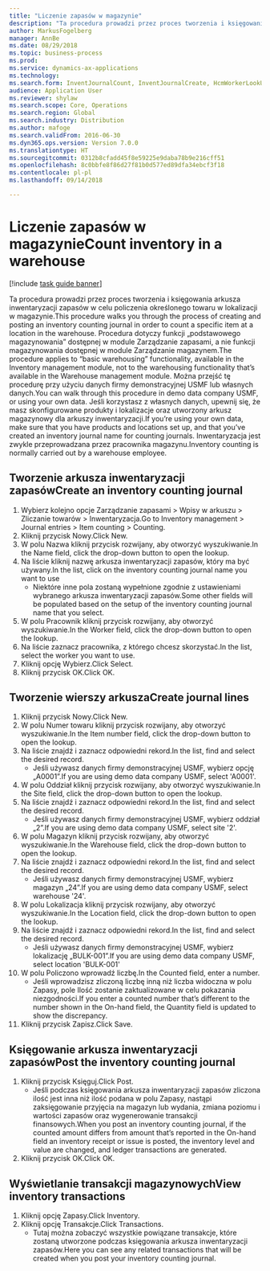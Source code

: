 ```yaml
--- 
title: "Liczenie zapasów w magazynie"
description: "Ta procedura prowadzi przez proces tworzenia i księgowania arkusza inwentaryzacji zapasów w celu policzenia określonego towaru w lokalizacji w magazynie."
author: MarkusFogelberg
manager: AnnBe
ms.date: 08/29/2018
ms.topic: business-process
ms.prod: 
ms.service: dynamics-ax-applications
ms.technology: 
ms.search.form: InventJournalCount, InventJournalCreate, HcmWorkerLookUp, InventItemIdLookupSimple, InventLocationIdLookup, WMSLocationIdLookup, InventTrans
audience: Application User
ms.reviewer: shylaw
ms.search.scope: Core, Operations
ms.search.region: Global
ms.search.industry: Distribution
ms.author: mafoge
ms.search.validFrom: 2016-06-30
ms.dyn365.ops.version: Version 7.0.0
ms.translationtype: HT
ms.sourcegitcommit: 0312b8cfadd45f8e59225e9daba78b9e216cff51
ms.openlocfilehash: 8c0bbfe8f86d27f81b0d577ed89dfa34ebcf3f18
ms.contentlocale: pl-pl
ms.lasthandoff: 09/14/2018

---
```

# <a name="count-inventory-in-a-warehouse"></a><span data-ttu-id="1dcbb-103">Liczenie zapasów w magazynie</span><span class="sxs-lookup"><span data-stu-id="1dcbb-103">Count inventory in a warehouse</span></span>

[!include [task guide banner](../../includes/task-guide-banner.md)]

<span data-ttu-id="1dcbb-104">Ta procedura prowadzi przez proces tworzenia i księgowania arkusza inwentaryzacji zapasów w celu policzenia określonego towaru w lokalizacji w magazynie.</span><span class="sxs-lookup"><span data-stu-id="1dcbb-104">This procedure walks you through the process of creating and posting an inventory counting journal in order to count a specific item at a location in the warehouse.</span></span> <span data-ttu-id="1dcbb-105">Procedura dotyczy funkcji „podstawowego magazynowania” dostępnej w module Zarządzanie zapasami, a nie funkcji magazynowania dostępnej w module Zarządzanie magazynem.</span><span class="sxs-lookup"><span data-stu-id="1dcbb-105">The procedure applies to “basic warehousing” functionality, available in the Inventory management module, not to the warehousing functionality that’s available in the Warehouse management module.</span></span> <span data-ttu-id="1dcbb-106">Można przejść tę procedurę przy użyciu danych firmy demonstracyjnej USMF lub własnych danych.</span><span class="sxs-lookup"><span data-stu-id="1dcbb-106">You can walk through this procedure in demo data company USMF, or using your own data.</span></span> <span data-ttu-id="1dcbb-107">Jeśli korzystasz z własnych danych, upewnij się, że masz skonfigurowane produkty i lokalizacje oraz utworzony arkusz magazynowy dla arkuszy inwentaryzacji.</span><span class="sxs-lookup"><span data-stu-id="1dcbb-107">If you’re using your own data, make sure that you have products and locations set up, and that you’ve created an inventory journal name for counting journals.</span></span> <span data-ttu-id="1dcbb-108">Inwentaryzacja jest zwykle przeprowadzana przez pracownika magazynu.</span><span class="sxs-lookup"><span data-stu-id="1dcbb-108">Inventory counting is normally carried out by a warehouse employee.</span></span>


## <a name="create-an-inventory-counting-journal"></a><span data-ttu-id="1dcbb-109">Tworzenie arkusza inwentaryzacji zapasów</span><span class="sxs-lookup"><span data-stu-id="1dcbb-109">Create an inventory counting journal</span></span>
1. <span data-ttu-id="1dcbb-110">Wybierz kolejno opcje Zarządzanie zapasami > Wpisy w arkuszu > Zliczanie towarów > Inwentaryzacja.</span><span class="sxs-lookup"><span data-stu-id="1dcbb-110">Go to Inventory management > Journal entries > Item counting > Counting.</span></span>
2. <span data-ttu-id="1dcbb-111">Kliknij przycisk Nowy.</span><span class="sxs-lookup"><span data-stu-id="1dcbb-111">Click New.</span></span>
3. <span data-ttu-id="1dcbb-112">W polu Nazwa kliknij przycisk rozwijany, aby otworzyć wyszukiwanie.</span><span class="sxs-lookup"><span data-stu-id="1dcbb-112">In the Name field, click the drop-down button to open the lookup.</span></span>
4. <span data-ttu-id="1dcbb-113">Na liście kliknij nazwę arkusza inwentaryzacji zapasów, który ma być używany.</span><span class="sxs-lookup"><span data-stu-id="1dcbb-113">In the list, click on the inventory counting journal name you want to use</span></span>
    * <span data-ttu-id="1dcbb-114">Niektóre inne pola zostaną wypełnione zgodnie z ustawieniami wybranego arkusza inwentaryzacji zapasów.</span><span class="sxs-lookup"><span data-stu-id="1dcbb-114">Some other fields will be populated based on the setup of the inventory counting journal name that you select.</span></span>  
5. <span data-ttu-id="1dcbb-115">W polu Pracownik kliknij przycisk rozwijany, aby otworzyć wyszukiwanie.</span><span class="sxs-lookup"><span data-stu-id="1dcbb-115">In the Worker field, click the drop-down button to open the lookup.</span></span>
6. <span data-ttu-id="1dcbb-116">Na liście zaznacz pracownika, z którego chcesz skorzystać.</span><span class="sxs-lookup"><span data-stu-id="1dcbb-116">In the list, select the worker you want to use.</span></span>
7. <span data-ttu-id="1dcbb-117">Kliknij opcję Wybierz.</span><span class="sxs-lookup"><span data-stu-id="1dcbb-117">Click Select.</span></span>
8. <span data-ttu-id="1dcbb-118">Kliknij przycisk OK.</span><span class="sxs-lookup"><span data-stu-id="1dcbb-118">Click OK.</span></span>

## <a name="create-journal-lines"></a><span data-ttu-id="1dcbb-119">Tworzenie wierszy arkusza</span><span class="sxs-lookup"><span data-stu-id="1dcbb-119">Create journal lines</span></span>
1. <span data-ttu-id="1dcbb-120">Kliknij przycisk Nowy.</span><span class="sxs-lookup"><span data-stu-id="1dcbb-120">Click New.</span></span>
2. <span data-ttu-id="1dcbb-121">W polu Numer towaru kliknij przycisk rozwijany, aby otworzyć wyszukiwanie.</span><span class="sxs-lookup"><span data-stu-id="1dcbb-121">In the Item number field, click the drop-down button to open the lookup.</span></span>
3. <span data-ttu-id="1dcbb-122">Na liście znajdź i zaznacz odpowiedni rekord.</span><span class="sxs-lookup"><span data-stu-id="1dcbb-122">In the list, find and select the desired record.</span></span>
    * <span data-ttu-id="1dcbb-123">Jeśli używasz danych firmy demonstracyjnej USMF, wybierz opcję „A0001”.</span><span class="sxs-lookup"><span data-stu-id="1dcbb-123">If you are using demo data company USMF, select 'A0001'.</span></span>  
4. <span data-ttu-id="1dcbb-124">W polu Oddział kliknij przycisk rozwijany, aby otworzyć wyszukiwanie.</span><span class="sxs-lookup"><span data-stu-id="1dcbb-124">In the Site field, click the drop-down button to open the lookup.</span></span>
5. <span data-ttu-id="1dcbb-125">Na liście znajdź i zaznacz odpowiedni rekord.</span><span class="sxs-lookup"><span data-stu-id="1dcbb-125">In the list, find and select the desired record.</span></span>
    * <span data-ttu-id="1dcbb-126">Jeśli używasz danych firmy demonstracyjnej USMF, wybierz oddział „2”.</span><span class="sxs-lookup"><span data-stu-id="1dcbb-126">If you are using demo data company USMF, select site '2'.</span></span>  
6. <span data-ttu-id="1dcbb-127">W polu Magazyn kliknij przycisk rozwijany, aby otworzyć wyszukiwanie.</span><span class="sxs-lookup"><span data-stu-id="1dcbb-127">In the Warehouse field, click the drop-down button to open the lookup.</span></span>
7. <span data-ttu-id="1dcbb-128">Na liście znajdź i zaznacz odpowiedni rekord.</span><span class="sxs-lookup"><span data-stu-id="1dcbb-128">In the list, find and select the desired record.</span></span>
    * <span data-ttu-id="1dcbb-129">Jeśli używasz danych firmy demonstracyjnej USMF, wybierz magazyn „24”.</span><span class="sxs-lookup"><span data-stu-id="1dcbb-129">If you are using demo data company USMF, select warehouse '24'.</span></span>  
8. <span data-ttu-id="1dcbb-130">W polu Lokalizacja kliknij przycisk rozwijany, aby otworzyć wyszukiwanie.</span><span class="sxs-lookup"><span data-stu-id="1dcbb-130">In the Location field, click the drop-down button to open the lookup.</span></span>
9. <span data-ttu-id="1dcbb-131">Na liście znajdź i zaznacz odpowiedni rekord.</span><span class="sxs-lookup"><span data-stu-id="1dcbb-131">In the list, find and select the desired record.</span></span>
    * <span data-ttu-id="1dcbb-132">Jeśli używasz danych firmy demonstracyjnej USMF, wybierz lokalizację „BULK-001”.</span><span class="sxs-lookup"><span data-stu-id="1dcbb-132">If you are using demo data company USMF, select location 'BULK-001'</span></span>  
10. <span data-ttu-id="1dcbb-133">W polu Policzono wprowadź liczbę.</span><span class="sxs-lookup"><span data-stu-id="1dcbb-133">In the Counted field, enter a number.</span></span>
    * <span data-ttu-id="1dcbb-134">Jeśli wprowadzisz zliczoną liczbę inną niż liczba widoczna w polu Zapasy, pole Ilość zostanie zaktualizowane w celu pokazania niezgodności.</span><span class="sxs-lookup"><span data-stu-id="1dcbb-134">If you enter a counted number that’s different to the number shown in the On-hand field, the Quantity field is updated to show the discrepancy.</span></span>  
11. <span data-ttu-id="1dcbb-135">Kliknij przycisk Zapisz.</span><span class="sxs-lookup"><span data-stu-id="1dcbb-135">Click Save.</span></span>

## <a name="post-the-inventory-counting-journal"></a><span data-ttu-id="1dcbb-136">Księgowanie arkusza inwentaryzacji zapasów</span><span class="sxs-lookup"><span data-stu-id="1dcbb-136">Post the inventory counting journal</span></span>
1. <span data-ttu-id="1dcbb-137">Kliknij przycisk Księguj.</span><span class="sxs-lookup"><span data-stu-id="1dcbb-137">Click Post.</span></span>
    * <span data-ttu-id="1dcbb-138">Jeśli podczas księgowania arkusza inwentaryzacji zapasów zliczona ilość jest inna niż ilość podana w polu Zapasy, nastąpi zaksięgowanie przyjęcia na magazyn lub wydania, zmiana poziomu i wartości zapasów oraz wygenerowanie transakcji finansowych.</span><span class="sxs-lookup"><span data-stu-id="1dcbb-138">When you post an inventory counting journal, if the counted amount differs from amount that’s reported in the On-hand field an inventory receipt or issue is posted, the inventory level and value are changed, and ledger transactions are generated.</span></span>  
2. <span data-ttu-id="1dcbb-139">Kliknij przycisk OK.</span><span class="sxs-lookup"><span data-stu-id="1dcbb-139">Click OK.</span></span>

## <a name="view-inventory-transactions"></a><span data-ttu-id="1dcbb-140">Wyświetlanie transakcji magazynowych</span><span class="sxs-lookup"><span data-stu-id="1dcbb-140">View inventory transactions</span></span>
1. <span data-ttu-id="1dcbb-141">Kliknij opcję Zapasy.</span><span class="sxs-lookup"><span data-stu-id="1dcbb-141">Click Inventory.</span></span>
2. <span data-ttu-id="1dcbb-142">Kliknij opcję Transakcje.</span><span class="sxs-lookup"><span data-stu-id="1dcbb-142">Click Transactions.</span></span>
    * <span data-ttu-id="1dcbb-143">Tutaj można zobaczyć wszystkie powiązane transakcje, które zostaną utworzone podczas księgowania arkusza inwentaryzacji zapasów.</span><span class="sxs-lookup"><span data-stu-id="1dcbb-143">Here you can see any related transactions that will be created when you post your inventory counting journal.</span></span>   


